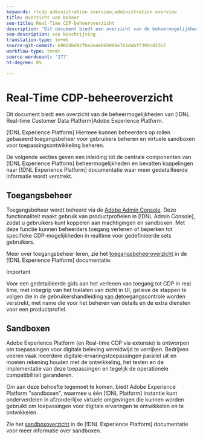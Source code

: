 ```yaml
---
keywords: rtcdp administration overview;administration overview
title: Overzicht van beheer
seo-title: Real-Time CDP-beheeroverzicht
description: 'Dit document biedt een overzicht van de beheermogelijkheden van Real-Time Customer Data Platform, aangedreven door Adobe Experience Platform. '
seo-description: seo beschrijving
translation-type: tm+mt
source-git-commit: 690ddbd92f0a2e4e06b988e761dabff399cd2367
workflow-type: tm+mt
source-wordcount: '277'
ht-degree: 0%

---
```



# Real-Time CDP-beheeroverzicht

Dit document biedt een overzicht van de beheermogelijkheden van [!DNL Real-time Customer Data Platform]Adobe Experience Platform.

[!DNL Experience Platform] Hiermee kunnen beheerders op rollen gebaseerd toegangsbeheer voor gebruikers beheren en virtuele sandboxen voor toepassingsontwikkeling beheren.

De volgende secties geven een inleiding tot de centrale componenten van [!DNL Experience Platform] beheermogelijkheden en bevatten koppelingen naar [!DNL Experience Platform] documentatie waar meer gedetailleerde informatie wordt verstrekt.

## Toegangsbeheer

Toegangsbeheer wordt beheerd via de [Adobe Admin Console](http://adminconsole.adobe.com). Deze functionaliteit maakt gebruik van productprofielen in [!DNL Admin Console], zodat u gebruikers kunt koppelen aan machtigingen en sandboxen. Met deze functie kunnen beheerders toegang verlenen of beperken tot specifieke CDP-mogelijkheden in realtime voor gedefinieerde sets gebruikers.

Meer over toegangsbeheer leren, zie het [toegangsbeheeroverzicht](../../access-control/home.md) in de [!DNL Experience Platform] documentatie.

>[!IMPORTANT]
>
>Voor een gedetailleerde gids aan het verlenen van toegang tot CDP in real time, met inbegrip van het toelaten van zicht in UI, gelieve de stappen te volgen die in de gebruikershandleiding [van de](../../access-control/ui/overview.md)toegangscontrole worden verstrekt, met name die voor het beheren van details en de extra diensten voor een productprofiel.

## Sandboxen

Adobe Experience Platform (en Real-time CDP via extensie) is ontworpen om toepassingen voor digitale beleving wereldwijd te verrijken. Bedrijven voeren vaak meerdere digitale-ervaringstoepassingen parallel uit en moeten rekening houden met de ontwikkeling, het testen en de implementatie van deze toepassingen en tegelijk de operationele compatibiliteit garanderen.

Om aan deze behoefte tegemoet te komen, biedt Adobe Experience Platform &quot;sandboxen&quot;, waarmee u één [!DNL Platform] instantie kunt onderverdelen in afzonderlijke virtuele omgevingen die kunnen worden gebruikt om toepassingen voor digitale ervaringen te ontwikkelen en te ontwikkelen.

Zie het [sandboxoverzicht](../../sandboxes/home.md) in de [!DNL Experience Platform] documentatie voor meer informatie over sandboxen.